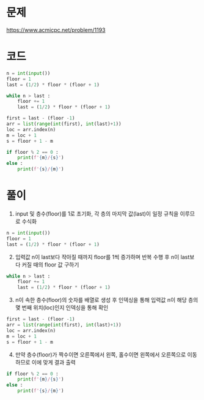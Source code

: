 # 문제
https://www.acmicpc.net/problem/1193

# 코드
~~~python
n = int(input())
floor = 1
last = (1/2) * floor * (floor + 1)

while n > last :
    floor += 1
    last = (1/2) * floor * (floor + 1)

first = last - (floor -1)
arr = list(range(int(first), int(last)+1))
loc = arr.index(n)
m = loc + 1
s = floor + 1 - m

if floor % 2 == 0 :
    print(f'{m}/{s}')
else : 
    print(f'{s}/{m}')
~~~

# 풀이
1. input 및 층수(floor)를 1로 초기화, 각 층의 마지막 값(last)이 일정 규칙을 이루므로 수식화
~~~python
n = int(input())
floor = 1
last = (1/2) * floor * (floor + 1)
~~~
2. 입력값 n이 last보다 작아질 때까지 floor를 1씩 증가하며 반복 수행 후 n이 last보다 커질 때의 floor 값 구하기
~~~python
while n > last :
    floor += 1
    last = (1/2) * floor * (floor + 1)
~~~
3. n이 속한 층수(floor)의 숫자를 배열로 생성 후 인덱싱을 통해 입력값 n이 해당 층의 몇 번째 위치(loc)인지 인덱싱을 통해 확인
~~~python
first = last - (floor -1)
arr = list(range(int(first), int(last)+1))
loc = arr.index(n)
m = loc + 1
s = floor + 1 - m
~~~
4. 만약 층수(floor)가 짝수이면 오른쪽에서 왼쪽, 홀수이면 왼쪽에서 오른쪽으로 이동하므로 이에 맞게 결과 출력
~~~python
if floor % 2 == 0 :
    print(f'{m}/{s}')
else : 
    print(f'{s}/{m}')
~~~
